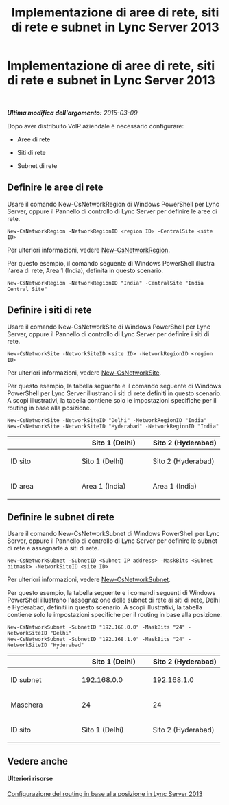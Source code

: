 ﻿---
title: Implementazione di aree di rete, siti di rete e subnet in Lync Server 2013
TOCTitle: Implementazione di aree di rete, siti di rete e subnet in Lync Server 2013
ms:assetid: c4b75601-3538-4d07-8d23-1ad90459ae48
ms:mtpsurl: https://technet.microsoft.com/it-it/library/JJ994067(v=OCS.15)
ms:contentKeyID: 52062261
ms.date: 08/24/2015
mtps_version: v=OCS.15
ms.translationtype: HT
---

# Implementazione di aree di rete, siti di rete e subnet in Lync Server 2013

 

_**Ultima modifica dell'argomento:** 2015-03-09_

Dopo aver distribuito VoIP aziendale è necessario configurare:

  - Aree di rete

  - Siti di rete

  - Subnet di rete

## Definire le aree di rete

Usare il comando New-CsNetworkRegion di Windows PowerShell per Lync Server, oppure il Pannello di controllo di Lync Server per definire le aree di rete.

    New-CsNetworkRegion -NetworkRegionID <region ID> -CentralSite <site ID>

Per ulteriori informazioni, vedere [New-CsNetworkRegion](new-csnetworkregion.md).

Per questo esempio, il comando seguente di Windows PowerShell illustra l'area di rete, Area 1 (India), definita in questo scenario.

    New-CsNetworkRegion -NetworkRegionID "India" -CentralSite "India Central Site"


## Definire i siti di rete

Usare il comando New-CsNetworkSite di Windows PowerShell per Lync Server, oppure il Pannello di controllo di Lync Server per definire i siti di rete.

    New-CsNetworkSite -NetworkSiteID <site ID> -NetworkRegionID <region ID>

Per ulteriori informazioni, vedere [New-CsNetworkSite](new-csnetworksite.md).

Per questo esempio, la tabella seguente e il comando seguente di Windows PowerShell per Lync Server illustrano i siti di rete definiti in questo scenario. A scopi illustrativi, la tabella contiene solo le impostazioni specifiche per il routing in base alla posizione.

    New-CsNetworkSite -NetworkSiteID "Delhi" -NetworkRegionID "India"
    New-CsNetworkSite -NetworkSiteID "Hyderabad" -NetworkRegionID "India"


<table>
<colgroup>
<col style="width: 33%" />
<col style="width: 33%" />
<col style="width: 33%" />
</colgroup>
<thead>
<tr class="header">
<th></th>
<th>Sito 1 (Delhi)</th>
<th>Sito 2 (Hyderabad)</th>
</tr>
</thead>
<tbody>
<tr class="odd">
<td><p>ID sito</p></td>
<td><p>Sito 1 (Delhi)</p></td>
<td><p>Sito 2 (Hyderabad)</p></td>
</tr>
<tr class="even">
<td><p>ID area</p></td>
<td><p>Area 1 (India)</p></td>
<td><p>Area 1 (India)</p></td>
</tr>
</tbody>
</table>



## Definire le subnet di rete

Usare il comando New-CsNetworkSubnet di Windows PowerShell per Lync Server, oppure il Pannello di controllo di Lync Server per definire le subnet di rete e assegnarle a siti di rete.

    New-CsNetworkSubnet -SubnetID <Subnet IP address> -MaskBits <Subnet bitmask> -NetworkSiteID <site ID>

Per ulteriori informazioni, vedere [New-CsNetworkSubnet](new-csnetworksubnet.md).

Per questo esempio, la tabella seguente e i comandi seguenti di Windows PowerShell illustrano l'assegnazione delle subnet di rete ai siti di rete, Delhi e Hyderabad, definiti in questo scenario. A scopi illustrativi, la tabella contiene solo le impostazioni specifiche per il routing in base alla posizione.

    New-CsNetworkSubnet -SubnetID "192.168.0.0" -MaskBits "24" -NetworkSiteID "Delhi"
    New-CsNetworkSubnet -SubnetID "192.168.1.0" -MaskBits "24" -NetworkSiteID "Hyderabad"


<table>
<colgroup>
<col style="width: 33%" />
<col style="width: 33%" />
<col style="width: 33%" />
</colgroup>
<thead>
<tr class="header">
<th></th>
<th>Sito 1 (Delhi)</th>
<th>Sito 2 (Hyderabad)</th>
</tr>
</thead>
<tbody>
<tr class="odd">
<td><p>ID subnet</p></td>
<td><p>192.168.0.0</p></td>
<td><p>192.168.1.0</p></td>
</tr>
<tr class="even">
<td><p>Maschera</p></td>
<td><p>24</p></td>
<td><p>24</p></td>
</tr>
<tr class="odd">
<td><p>ID sito</p></td>
<td><p>Sito 1 (Delhi)</p></td>
<td><p>Sito 2 (Hyderabad)</p></td>
</tr>
</tbody>
</table>



## Vedere anche

#### Ulteriori risorse

[Configurazione del routing in base alla posizione in Lync Server 2013](lync-server-2013-configuring-location-based-routing.md)

